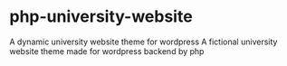 # php-university-website
A dynamic university website theme for wordpress
A fictional university website theme made for wordpress backend by php
